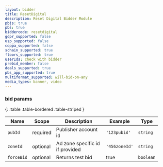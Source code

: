 ```yaml
---
layout: bidder
title: ResetDigital
description: Reset Digital Bidder Module
pbjs: true
pbs: true
biddercode: resetdigital
gdpr_supported: false
usp_supported: false
coppa_supported: false
schain_supported: true
floors_supported: true
userIds: check with bidder
prebid_member: false
deals_supported: true
pbs_app_supported: true
multiformat_supported: will-bid-on-any
media_types: banner, video
---
```


### bid params

{: .table .table-bordered .table-striped }

| Name     | Scope    | Description | Example                            | Type     |
|----------|----------|-------------|------------------------------------|----------|
| `pubId` | required |    Publisher account id         | `'123pubid'` | `string` |
| `zoneId` | optional |   Ad zone specific id if provided          | `'456zoneId'` | `string` |
| `forceBid` | optional | Returns test bid | true | `boolean` |
